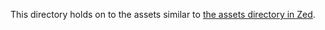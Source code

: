 
This directory holds on to the assets similar to [the assets directory in Zed](https://github.com/zed-industries/zed/tree/main/assets).